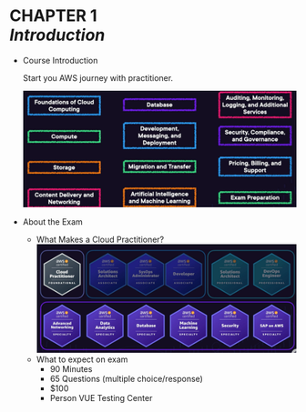 # CHAPTER 1<br>***Introduction***

- Course Introduction

    Start you AWS journey with practitioner.

    ![](img/introduction.png)

- About the Exam
  - What Makes a Cloud Practitioner? <br> ![](img/instroduction-2.png)
  - What to expect on exam
    - 90 Minutes
    - 65 Questions (multiple choice/response)
    - $100
    - Person VUE Testing Center